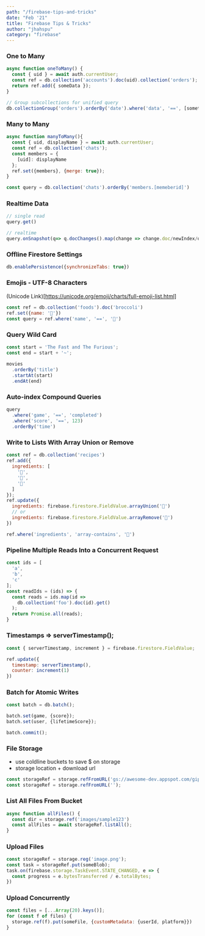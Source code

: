 ```yaml
---
path: "/firebase-tips-and-tricks"
date: "Feb '21"
title: "Firebase Tips & Tricks"
author: "jhahspu"
category: "firebase"
---
```





### One to Many

```javascript
async function oneToMany() {
  const { uid } = await auth.currentUser;
  const ref = db.collection('accounts').doc(uid).collection('orders');
  return ref.add({ someData });
}

// Group subcollections for unified query
db.collectionGroup('orders').orderBy('date').where('data', '==', [something])
```


#####



### Many to Many

```javascript
async function manyToMany(){
  const { uid, displayName } = await auth.currentUser;
  const ref = db.collection('chats');
  const members = {
    [uid]: displayName
  };
  ref.set({members}, {merge: true});
}

const query = db.collection('chats').orderBy('members.[memeberid]')
```


#####



### Realtime Data

```javascript
// single read
query.get()

// realtime
query.onSnapshot(q=> q.docChanges().map(change => change.doc/newIndex/oldIndex/type))
```


#####



### Offline Firestore Settings
```javascript
db.enablePersistence({synchronizeTabs: true})

```


#####



### Emojis - UTF-8 Characters

(Unicode Link)[https://unicode.org/emoji/charts/full-emoji-list.html]

```javascript
const ref = db.collection('foods').doc('broccoli')
ref.set({name: '🥦'})
const query = ref.where('name', '==', '🥦')
```


#####


### Query Wild Card

```javascript
const start = 'The Fast and The Furious';
const end = start + '~';

movies
  .orderBy('title')
  .startAt(start)
  .endAt(end)

```


#####



### Auto-index Compound Queries 

```javascript
query
  .where('game', '==', 'completed')
  .where('score', '==', 123)
  .orderBy('time')

```


#####



### Write to Lists With Array Union or Remove

```javascript
const ref = db.collection('recipes')
ref.add({
  ingredients: [
    '🦑',
    '🥑',
    '🍋'
  ]
});
ref.update({
  ingredients: firebase.firestore.FieldValue.arrayUnion('🍍')
  // or
  ingredients: firebase.firestore.FieldValue.arrayRemove('🦑')
})

ref.where('ingredients', 'array-contains', '🥑')
```


#####



### Pipeline Multiple Reads Into a Concurrent Request

```javascript
const ids = [
  'a',
  'b',
  'c'
];
const readIds = (ids) => {
  const reads = ids.map(id => 
    db.collection('foo').doc(id).get()
  );
  return Promise.all(reads);
}

```


#####



### Timestamps => serverTimestamp();

```javascript
const { serverTimestamp, increment } = firebase.firestore.FieldValue;

ref.update({
  timestamp: serverTimestamp(),
  counter: increment(1)
})
```


#####



### Batch for Atomic Writes

```javascript
const batch = db.batch();

batch.set(game, {score});
batch.set(user, {lifetimeScore});

batch.commit();
```


#####



### File Storage

- use coldline buckets to save $ on storage
- storage location + download url

```javascript
const storageRef = storage.refFromURL('gs://awesome-dev.appspot.com/giphy.gif');
const storageRef = storage.refFromURL('');

```


#####



### List All Files From Bucket

```javascript
async function allFiles() {
  const dir = storage.ref('images/sample123')
  const allFiles = await storageRef.listAll();
}
```


#####



### Upload Files

```javascript
const storageRef = storage.reg('image.png');
const task = storageRef.put(someBlob);
task.on(firebase.storage.TaskEvent.STATE_CHANGED, e => {
  const progress = e.bytesTransferred / e.totalBytes;
})
```


#####



### Upload Concurrently

```javascript
const files = [...Array(20).keys()];
for (const f of files) {
  storage.ref(f).put(someFile, {customMetadata: {userId, platform}})
}

```
